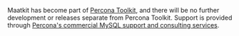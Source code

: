 Maatkit has become part of [Percona Toolkit](http://www.percona.com/software/percona-toolkit/), and there will be no further development or releases separate from Percona Toolkit. Support is provided through [Percona's commercial MySQL support and consulting services](http://www.percona.com/mysql-support/).
